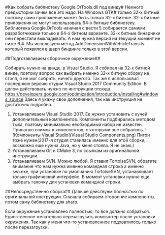 #Как собрать библиотеку Google.OrTools.dll под винду#
Немного предыстории зачем все это надо. На Windows GTK# только 32-х битный поэтому само приложение может быть только 32-х битное. 32-х битные приложения не могут использовать 64-х битные библиотеку. Библиотека Google.OrTools начиная с вести 5 собирается самими разработчиками только в 64-х битном варианте. 32-х битные бинарники они перестали выкладывать. А нам нужна версия на текущий момент не ниже 6.4. Мы используем метод AddDimensionWithVehicleTransits который появился в шарп биндинге только в этой версии.

##Подготавливаем сборочное окружение##

Собирать нужно на винде, в Visual Studio. Я собирал на 32-х битной винде, поэтому вопрос как выбрать именно 32-х битную сборку не стоял, я не мог собрать, ничего другого. Так же я использовал последнюю версию студии Visual Studio 2017 Community Edition.
В целом действовать нужно по инструкции отсюда https://developers.google.com/optimization/introduction/installing#windows_source Здесь я укажу свои дополнения, так как инструкция не достаточно подробна.

1. Устанавливаем Visual Studio 2017. Ее нужно установить с кучей дополнительный компонентов. Компоненты подбирались методом тыка, поэтому минимально необходимый набор не известен. Прилагаю снимок к компонентов, с которыми все собралось. ![Компоненты Visual Studio](Visual Studio Components.png) Питон тоже нужен(2017-я студия ставилась именно для этой сборки, возможно еще нужна Java, но у меня стояла. Я не знаю.)
1. Устанавливаем Git и CMake 3, по ссылкам из оригинальной инструкции.
1. Устанавливаем SVN. Можно любой. Я ставил TortoiseSVN, обратите внимание что нам нужна именно командная строка а именно svn.exe, при установке по умолчанию TortoiseSVN, устанавливает только графический интерфейс. В момент установки нужно еще выбрать галочку для установки командной строки.

##Непосредственно сборка##
Дальше действуем полностью по оригинальной инструкции. Сначала собираем сторонние компоненты, потом саму библиотеку для sharp.

Если окружение установлено полностью, то все должно собраться. Единственное желательно перезагрузить компьютер после установки окружения. Так как у меня что-то установленное подхватилось только после перезагрузки.
